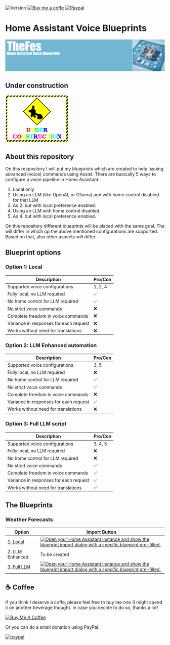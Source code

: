 ![Version](https://img.shields.io/github/v/release/TheFes/ha-blueprints)
[![Buy me a coffe](https://img.shields.io/static/v1.svg?label=%20&message=Buy%20me%20a%20coffee&color=6f4e37&logo=buy%20me%20a%20coffee&logoColor=white)](https://www.buymeacoffee.com/TheFes)
[![Paypal](https://img.shields.io/badge/PayPal-00457C?&color=00457c&logo=paypal&logoColor=white)](https://www.paypal.com/paypalme/thefes)

# Home Assistant Voice Blueprints
![Image](https://github.com/TheFes/ha-blueprints/blob/main/images/header.png?raw=true)

## Under construction

![Image](/images/Under_construction_graphic.gif?raw=true)

## About this repository

On this respository I will put my blueprints which are created to help issuing advanced (voice) commands using Assist. 
There are basically 5 ways to configure a voice pipeline in Home Assistant:
1. Local only
2. Using an LLM (like OpenAI, or Ollama) and with home control disabled for that LLM
3. As 2. but with local preference enabled.
4. Using an LLM with home control disabled.
5. As 4. but with local preference enabled.

On this repository different blueprints will be placed with the same goal. The will differ in which op the above mentioned configurations are supported. Based on that, also other aspects will differ.

## Blueprint options

### Option 1: Local

|Description|Pro/Con|
|---|---|
|Supported voice configurations|1, 2, 4|
|Fully local, no LLM required|✅|
|No home control for LLM required|✅|
|No strict voice commands|❌|
|Complete freedom in voice commands|❌|
|Variance in responses for each request|❌|
|Works without need for translations|❌|

### Option 2: LLM Enhanced automation

|Description|Pro/Con|
|---|---|
|Supported voice configurations|3, 5|
|Fully local, no LLM required|❌|
|No home control for LLM required|✅|
|No strict voice commands|✅|
|Complete freedom in voice commands|❌|
|Variance in responses for each request|✅|
|Works without need for translations|❌|

### Option 3: Full LLM script

|Description|Pro/Con|
|---|---|
|Supported voice configurations|3, 4, 5|
|Fully local, no LLM required|❌|
|No home control for LLM required|❌|
|No strict voice commands|✅|
|Complete freedom in voice commands|✅|
|Variance in responses for each request|✅|
|Works without need for translations|✅|

## The Blueprints

### Weather Forecasts

|Option|Import Button|
|---|---|
|[1: Local](/documentation/weather/1_voice_weather_forecast_local.md)|[![Open your Home Assistant instance and show the blueprint import dialog with a specific blueprint pre-filled.](https://my.home-assistant.io/badges/blueprint_import.svg)](https://my.home-assistant.io/redirect/blueprint_import/?blueprint_url=https%3A%2F%2Fgithub.com%2FTheFes%2Fha-blueprints%2Fblob%2Fmain%2Fweather%2F1_voice_weather_forecast_local.yaml)|
|2: LLM Enhanced|To be created|
|[3: Full LLM](/documentation/weather/3_voice_weather_forecast_full_llm.md)|[![Open your Home Assistant instance and show the blueprint import dialog with a specific blueprint pre-filled.](https://my.home-assistant.io/badges/blueprint_import.svg)](https://my.home-assistant.io/redirect/blueprint_import/?blueprint_url=https%3A%2F%2Fgithub.com%2FTheFes%2Fha-blueprints%2Fblob%2Fmain%2Fweather%2F3_voice_weather_forecast_full_llm.yaml)|

## ☕ Coffee

If you think I deserve a coffe, please feel free to buy me one (I might spend it on another beverage though).
In case you decide to do so, thanks a lot!

<a href="https://www.buymeacoffee.com/thefes" target="_blank">![Buy Me A Coffee](https://www.buymeacoffee.com/assets/img/custom_images/orange_img.png)</a>

Or you can do a small donation using PayPal.

[![paypal](https://www.paypalobjects.com/en_US/i/btn/btn_donateCC_LG.gif)](https://www.paypal.com/paypalme/thefes)